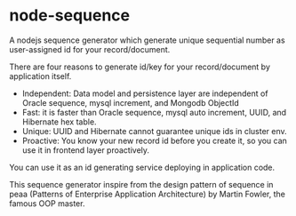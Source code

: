 # node-sequence

A nodejs sequence generator which generate unique sequential number as user-assigned id for your record/document.

There are four reasons to generate id/key for your record/document by application itself.
- Independent: Data model and persistence layer are independent of Oracle sequence, mysql increment, and Mongodb ObjectId
- Fast: it is faster than Oracle sequence, mysql auto increment, UUID, and Hibernate hex table.
- Unique: UUID and Hibernate cannot guarantee unique ids in cluster env.
- Proactive: You know your new record id before you create it, so you can use it in frontend layer proactively.

You can use it as an id generating service deploying in application code.

This sequence generator inspire from the design pattern of sequence in peaa (Patterns of Enterprise Application Architecture) by Martin Fowler, the famous OOP master.

